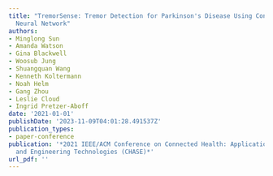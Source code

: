 ```yaml
---
title: "TremorSense: Tremor Detection for Parkinson's Disease Using Convolutional
  Neural Network"
authors:
- Minglong Sun
- Amanda Watson
- Gina Blackwell
- Woosub Jung
- Shuangquan Wang
- Kenneth Koltermann
- Noah Helm
- Gang Zhou
- Leslie Cloud
- Ingrid Pretzer-Aboff
date: '2021-01-01'
publishDate: '2023-11-09T04:01:28.491537Z'
publication_types:
- paper-conference
publication: '*2021 IEEE/ACM Conference on Connected Health: Applications, Systems
  and Engineering Technologies (CHASE)*'
url_pdf: '' 
---
```

